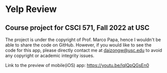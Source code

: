 # Yelp Review

## Course project for CSCI 571, Fall 2022 at USC

The project is under the copyright of Prof. Marco Papa, hence I wouldn't be able to share the code on GitHub. However, if you would like to see the code for this app, please directly contact me at daizongw@usc.edu to avoid any copyright or academic integrity issues.

Link to the preview of mobile(iOS) app: https://youtu.be/lqlQpQGsEn0
